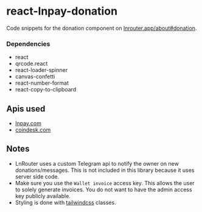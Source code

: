 # react-lnpay-donation

Code snippets for the donation component on [lnrouter.app/about#donation](https://lnrouter.app/about#donations).

### Dependencies

- react
- qrcode.react
- react-loader-spinner
- canvas-confetti
- react-number-format
- react-copy-to-clipboard

## Apis used
- [lnpay.com](https://lnpay.com)
- [coindesk.com](https://api.coindesk.com/v1/bpi/currentprice.json)

## Notes

- LnRouter uses a custom Telegram api to notify the owner on new donations/messages. This is not included in this library because it uses server side code.
- Make sure you use the `Wallet invoice` access key. This allows the user to solely generate invoices. You do not want to have the admin access key publicly available.
- Styling is done with [tailwindcss](https://tailwindcss.com/) classes.


